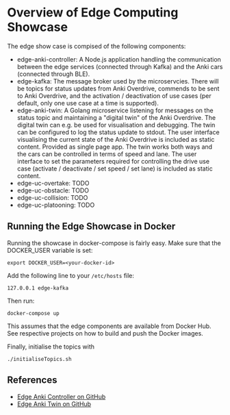# Overview of Edge Computing Showcase

The edge show case is compised of the following components:
* edge-anki-controller: A Node.js application handling the communication between the edge services (connected through Kafka) and the Anki cars (connected through BLE).
* edge-kafka: The message broker used by the microservcies. There will be topics for status updates from Anki Overdrive, commends to be sent to Anki Overdrive, and the activation / deactivation of use cases (per default, only one use case at a time is supported).
* edge-anki-twin: A Golang microservice listening for messages on the status topic and maintaining a "digital twin" of the Anki Overdrive. The digital twin can e.g. be used for visualisation and debugging. The twin can be configured to log the status update to stdout. The user interface visualising the current state of the Anki Overdrive is included as static content. Provided as single page app. The twin works both ways and the cars can be controlled in terms of speed and lane. The user interface to set the parameters required for controlling the drive use case (activate / deactivate / set speed / set lane) is included as static content.
* edge-uc-overtake: TODO
* edge-uc-obstacle: TODO
* edge-uc-collision: TODO
* edge-uc-platooning: TODO

## Running the Edge Showcase in Docker
Running the showcase in docker-compose is fairly easy. Make sure that the DOCKER_USER variable is set:
```
export DOCKER_USER=<your-docker-id>
```

Add the following line to your `/etc/hosts` file:
```
127.0.0.1 edge-kafka
```

Then run:
```
docker-compose up
```

This assumes that the edge components are available from Docker Hub. See respective projects on how to build and push the Docker images.

Finally, initialise the topics with
```
./initialiseTopics.sh
```

## References
* [Edge Anki Controller on GitHub](https://github.com/okoeth/edge-anki-twin)
* [Edge Anki Twin on GitHub](https://github.com/okoeth/edge-anki-twin)

